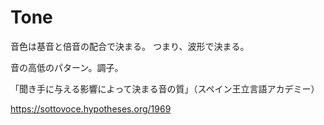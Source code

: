 # Tone

音色は基音と倍音の配合で決まる。
つまり、波形で決まる。

音の高低のパターン。調子。

「聞き手に与える影響によって決まる音の質」（スペイン王立言語アカデミー）

https://sottovoce.hypotheses.org/1969
